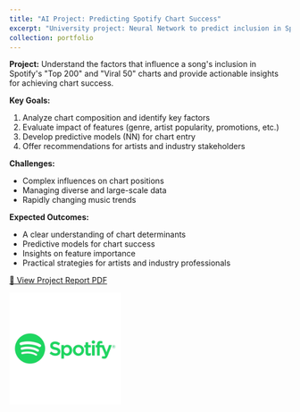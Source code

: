 ```yaml
---
title: "AI Project: Predicting Spotify Chart Success"
excerpt: "University project: Neural Network to predict inclusion in Spotify's Top 200/Viral 50<br/><img src='/images/spotify-ai-project.png'>"
collection: portfolio
---
```


**Project:** Understand the factors that influence a song's inclusion in Spotify's "Top 200" and "Viral 50" charts and provide actionable insights for achieving chart success.

**Key Goals:**  
1. Analyze chart composition and identify key factors  
2. Evaluate impact of features (genre, artist popularity, promotions, etc.)  
3. Develop predictive models (NN) for chart entry  
4. Offer recommendations for artists and industry stakeholders

**Challenges:**  
- Complex influences on chart positions  
- Managing diverse and large-scale data  
- Rapidly changing music trends

**Expected Outcomes:**  
- A clear understanding of chart determinants  
- Predictive models for chart success  
- Insights on feature importance  
- Practical strategies for artists and industry professionals

[📄 View Project Report PDF](/files/AI_project_Iangiboeva.pdf)

<img src='/images/spotify.png' alt='Spotify Logo' style='float: left; margin: 0 1rem 1rem 0; width: 200px;'>